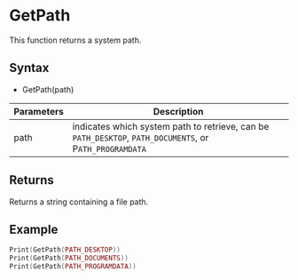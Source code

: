 # GetPath

This function returns a system path.

## Syntax

- GetPath(path)

| Parameters | Description |
|--|--|
| path | indicates which system path to retrieve, can be `PATH_DESKTOP`, `PATH_DOCUMENTS`, or P`ATH_PROGRAMDATA` |

## Returns

Returns a string containing a file path.

## Example

```lua
Print(GetPath(PATH_DESKTOP))
Print(GetPath(PATH_DOCUMENTS))
Print(GetPath(PATH_PROGRAMDATA))
```
